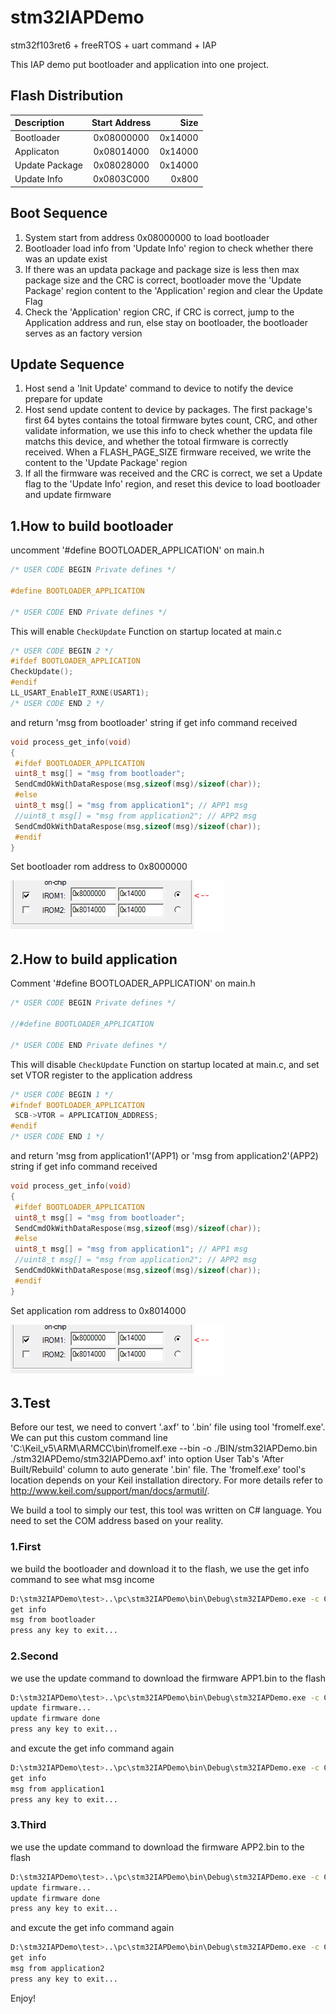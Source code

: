 # stm32IAPDemo

stm32f103ret6 + freeRTOS + uart command + IAP

This IAP demo put bootloader and application into one project.

## Flash Distribution

| Description   | Start Address| Size         |
| :-------------| :----------: | -----------: |
| Bootloader    | 0x08000000   | 0x14000      |
| Applicaton    | 0x08014000   | 0x14000      |
| Update Package| 0x08028000   | 0x14000      |
| Update Info   | 0x0803C000   | 0x800        |

## Boot Sequence

1. System start from address 0x08000000 to load bootloader
2. Bootloader load info from 'Update Info' region to check whether there was an update exist
3. If there was an updata package and package size is less then max package size and the CRC is correct, bootloader move the 'Update Package' region content to the 'Application' region and clear the Update Flag
4. Check the 'Application' region CRC, if CRC is correct, jump to the Application address and run, else stay on bootloader, the bootloader serves as an factory version

## Update Sequence

1. Host send a 'Init Update' command to device to notify the device prepare for update
2. Host send update content to device by packages. The first package's first 64 bytes contains the totoal firmware bytes count, CRC, and other validate information, we use this info to check whether the updata file matchs this device, and whether the totoal firmware is correctly received. When a FLASH_PAGE_SIZE firmware received, we write the content to the 'Update Package' region
3. If all the firmware was received and the CRC is correct, we set a Update flag to the 'Update Info' region, and reset this device to load bootloader and update firmware

## 1.How to build bootloader

uncomment '#define BOOTLOADER_APPLICATION' on main.h

```C
/* USER CODE BEGIN Private defines */

#define BOOTLOADER_APPLICATION

/* USER CODE END Private defines */
```

This will enable ```CheckUpdate``` Function on startup located at main.c

 ```C
/* USER CODE BEGIN 2 */
#ifdef BOOTLOADER_APPLICATION
CheckUpdate();
#endif
LL_USART_EnableIT_RXNE(USART1);
/* USER CODE END 2 */

 ```

and return 'msg from bootloader' string if get info command received

```C
void process_get_info(void)
{
 #ifdef BOOTLOADER_APPLICATION
 uint8_t msg[] = "msg from bootloader";
 SendCmdOkWithDataRespose(msg,sizeof(msg)/sizeof(char));
 #else
 uint8_t msg[] = "msg from application1"; // APP1 msg
 //uint8_t msg[] = "msg from application2"; // APP2 msg
 SendCmdOkWithDataRespose(msg,sizeof(msg)/sizeof(char));
 #endif
}
```

 Set bootloader rom address to 0x8000000

![alt text](https://github.com/zachary-chi/stm32IAPDemo/blob/master/test/set%20bootloader%20rom%20address.png?raw=true)

## 2.How to build application

Comment '#define BOOTLOADER_APPLICATION' on main.h

```C
/* USER CODE BEGIN Private defines */

//#define BOOTLOADER_APPLICATION

/* USER CODE END Private defines */
```

This will disable ```CheckUpdate``` Function on startup located at main.c, and set set VTOR register to the application address

```C
/* USER CODE BEGIN 1 */
#ifndef BOOTLOADER_APPLICATION
 SCB->VTOR = APPLICATION_ADDRESS;
#endif
/* USER CODE END 1 */
```

and return 'msg from application1'(APP1) or 'msg from application2'(APP2)  string if get info command received

```C
void process_get_info(void)
{
 #ifdef BOOTLOADER_APPLICATION
 uint8_t msg[] = "msg from bootloader";
 SendCmdOkWithDataRespose(msg,sizeof(msg)/sizeof(char));
 #else
 uint8_t msg[] = "msg from application1"; // APP1 msg
 //uint8_t msg[] = "msg from application2"; // APP2 msg
 SendCmdOkWithDataRespose(msg,sizeof(msg)/sizeof(char));
 #endif
}
```

 Set application rom address to 0x8014000

![alt text](https://github.com/zachary-chi/stm32IAPDemo/blob/master/test/set%20bootloader%20rom%20address.png?raw=true)

## 3.Test

Before our test, we need to convert '.axf' to '.bin' file using tool 'fromelf.exe'. We can put this custom command line 'C:\Keil_v5\ARM\ARMCC\bin\fromelf.exe --bin -o ./BIN/stm32IAPDemo.bin ./stm32IAPDemo/stm32IAPDemo.axf' into option User Tab's 'After Built/Rebuild' column to auto generate '.bin' file. The 'fromelf.exe' tool's location depends on your Keil installation directory. For more details refer to <http://www.keil.com/support/man/docs/armutil/>.

We build a tool to simply our test, this tool was written on C# language. You need to set the COM address based on your reality.

### 1.First

we build the bootloader and download it to the flash, we use the get info command to see what msg income

```BASH
D:\stm32IAPDemo\test>..\pc\stm32IAPDemo\bin\Debug\stm32IAPDemo.exe -c COM2 -i
get info
msg from bootloader
press any key to exit...
```

### 2.Second

we use the update command to download the firmware APP1.bin to the flash

```BASH
D:\stm32IAPDemo\test>..\pc\stm32IAPDemo\bin\Debug\stm32IAPDemo.exe -c COM2 -u APP1.bin
update firmware...
update firmware done
press any key to exit...
```

 and excute the get info command again

```BASH
D:\stm32IAPDemo\test>..\pc\stm32IAPDemo\bin\Debug\stm32IAPDemo.exe -c COM2 -i
get info
msg from application1
press any key to exit...
```

### 3.Third

we use the update command to download the firmware APP2.bin to the flash

```BASH
D:\stm32IAPDemo\test>..\pc\stm32IAPDemo\bin\Debug\stm32IAPDemo.exe -c COM2 -u APP2.bin
update firmware...
update firmware done
press any key to exit...
```

 and excute the get info command again

```BASH
D:\stm32IAPDemo\test>..\pc\stm32IAPDemo\bin\Debug\stm32IAPDemo.exe -c COM2 -i
get info
msg from application2
press any key to exit...

```

Enjoy!
